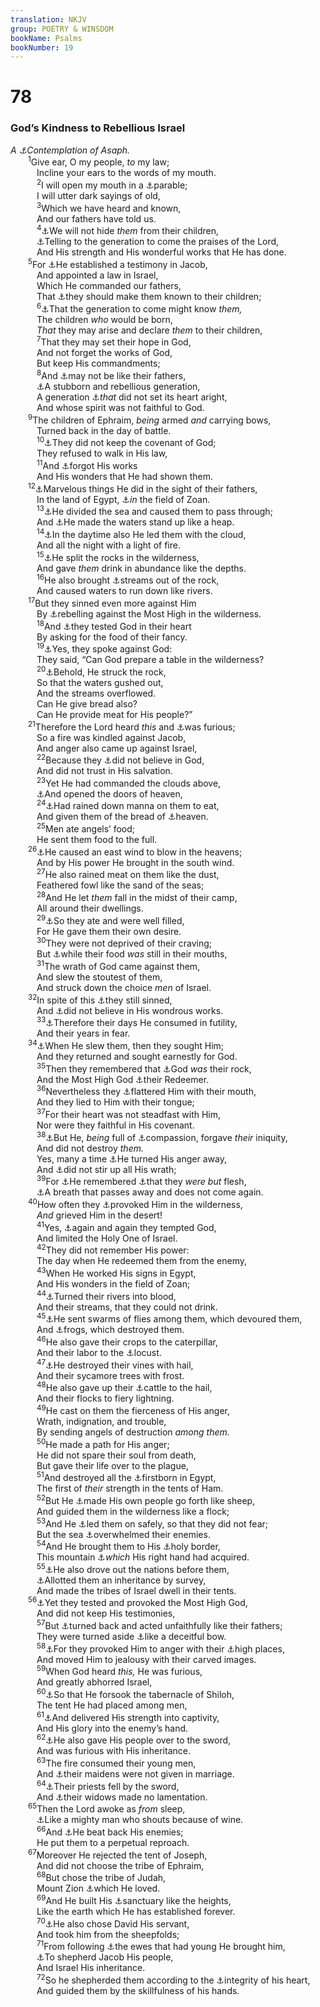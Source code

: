 ```yaml
---
translation: NKJV
group: POETRY & WINSDOM
bookName: Psalms 
bookNumber: 19
---
```


<div class="title"><h1>78</h1><h3>God’s Kindness to Rebellious Israel</h3><i>A <a data-toggle="tooltip" data-placement="bottom" title="Ps. 74:title">⚓</a>Contemplation of Asaph.</i></div>
<span class="verse thi_78_1">  <sup>1</sup>Give ear, O my people, <i>to</i> my law;<br/>   Incline your ears to the words of my mouth.<br/></span>
<span class="verse thi_78_2">   <sup>2</sup>I will open my mouth in a <a data-toggle="tooltip" data-placement="bottom" title="Matt. 13:34, 35">⚓</a>parable;<br/>   I will utter dark sayings of old,<br/></span>
<span class="verse thi_78_3">   <sup>3</sup>Which we have heard and known,<br/>   And our fathers have told us.<br/></span>
<span class="verse thi_78_4">   <sup>4</sup><a data-toggle="tooltip" data-placement="bottom" title="Ex. 12:26, 27; Deut. 4:9; 6:7; Job 15:18; Is. 38:19; Joel 1:3">⚓</a>We will not hide <i>them</i> from their children,<br/>   <a data-toggle="tooltip" data-placement="bottom" title="Ex. 13:8, 14">⚓</a>Telling to the generation to come the praises of the Lord,<br/>   And His strength and His wonderful works that He has done.<br/></span>
<span class="verse thi_78_5">  <sup>5</sup>For <a data-toggle="tooltip" data-placement="bottom" title="Ps. 147:19">⚓</a>He established a testimony in Jacob,<br/>   And appointed a law in Israel,<br/>   Which He commanded our fathers,<br/>   That <a data-toggle="tooltip" data-placement="bottom" title="Deut. 4:9; 11:19">⚓</a>they should make them known to their children;<br/></span>
<span class="verse thi_78_6">   <sup>6</sup><a data-toggle="tooltip" data-placement="bottom" title="Ps. 102:18">⚓</a>That the generation to come might know <i>them,</i><br/>   The children <i>who</i> would be born,<br/>   <i>That</i> they may arise and declare <i>them</i> to their children,<br/></span>
<span class="verse thi_78_7">   <sup>7</sup>That they may set their hope in God,<br/>   And not forget the works of God,<br/>   But keep His commandments;<br/></span>
<span class="verse thi_78_8">   <sup>8</sup>And <a data-toggle="tooltip" data-placement="bottom" title="2 Kin. 17:14; 2 Chr. 30:7; Ezek. 20:18">⚓</a>may not be like their fathers,<br/>   <a data-toggle="tooltip" data-placement="bottom" title="Ex. 32:9; Deut. 9:7, 24; 31:27; Judg. 2:19; Is. 30:9">⚓</a>A stubborn and rebellious generation,<br/>   A generation <a data-toggle="tooltip" data-placement="bottom" title="Job 11:13; Ps. 78:37">⚓</a><i>that</i> did not set its heart aright,<br/>   And whose spirit was not faithful to God.<br/></span>
<span class="verse thi_78_9">  <sup>9</sup>The children of Ephraim, <i>being</i> armed <i>and</i> carrying bows,<br/>   Turned back in the day of battle.<br/></span>
<span class="verse thi_78_10">   <sup>10</sup><a data-toggle="tooltip" data-placement="bottom" title="2 Kin. 17:15">⚓</a>They did not keep the covenant of God;<br/>   They refused to walk in His law,<br/></span>
<span class="verse thi_78_11">   <sup>11</sup>And <a data-toggle="tooltip" data-placement="bottom" title="Ps. 106:13">⚓</a>forgot His works<br/>   And His wonders that He had shown them.<br/></span>
<span class="verse thi_78_12">  <sup>12</sup><a data-toggle="tooltip" data-placement="bottom" title="Ex. 7—12">⚓</a>Marvelous things He did in the sight of their fathers,<br/>   In the land of Egypt, <a data-toggle="tooltip" data-placement="bottom" title="Num. 13:22; Is. 19:11; 30:4; Ezek. 30:14">⚓</a><i>in</i> the field of Zoan.<br/></span>
<span class="verse thi_78_13">   <sup>13</sup><a data-toggle="tooltip" data-placement="bottom" title="Ex. 14:21">⚓</a>He divided the sea and caused them to pass through;<br/>   And <a data-toggle="tooltip" data-placement="bottom" title="Ex. 15:8">⚓</a>He made the waters stand up like a heap.<br/></span>
<span class="verse thi_78_14">   <sup>14</sup><a data-toggle="tooltip" data-placement="bottom" title="Ex. 13:21">⚓</a>In the daytime also He led them with the cloud,<br/>   And all the night with a light of fire.<br/></span>
<span class="verse thi_78_15">   <sup>15</sup><a data-toggle="tooltip" data-placement="bottom" title="Ex. 17:6; Num. 20:11; Is. 48:21; (1 Cor. 10:4)">⚓</a>He split the rocks in the wilderness,<br/>   And gave <i>them</i> drink in abundance like the depths.<br/></span>
<span class="verse thi_78_16">   <sup>16</sup>He also brought <a data-toggle="tooltip" data-placement="bottom" title="Num. 20:8, 10, 11">⚓</a>streams out of the rock,<br/>   And caused waters to run down like rivers.<br/></span>
<span class="verse thi_78_17">  <sup>17</sup>But they sinned even more against Him<br/>   By <a data-toggle="tooltip" data-placement="bottom" title="Deut. 9:22; Is. 63:10; Heb. 3:16">⚓</a>rebelling against the Most High in the wilderness.<br/></span>
<span class="verse thi_78_18">   <sup>18</sup>And <a data-toggle="tooltip" data-placement="bottom" title="Ex. 16:2">⚓</a>they tested God in their heart<br/>   By asking for the food of their fancy.<br/></span>
<span class="verse thi_78_19">   <sup>19</sup><a data-toggle="tooltip" data-placement="bottom" title="Ex. 16:3; Num. 11:4; 20:3; 21:5">⚓</a>Yes, they spoke against God:<br/>   They said, “Can God prepare a table in the wilderness?<br/></span>
<span class="verse thi_78_20">   <sup>20</sup><a data-toggle="tooltip" data-placement="bottom" title="Num. 20:11">⚓</a>Behold, He struck the rock,<br/>   So that the waters gushed out,<br/>   And the streams overflowed.<br/>   Can He give bread also?<br/>   Can He provide meat for His people?”<br/></span>
<span class="verse thi_78_21">  <sup>21</sup>Therefore the Lord heard <i>this</i> and <a data-toggle="tooltip" data-placement="bottom" title="Num. 11:1">⚓</a>was furious;<br/>   So a fire was kindled against Jacob,<br/>   And anger also came up against Israel,<br/></span>
<span class="verse thi_78_22">   <sup>22</sup>Because they <a data-toggle="tooltip" data-placement="bottom" title="Deut. 1:32; 9:23; (Heb. 3:18)">⚓</a>did not believe in God,<br/>   And did not trust in His salvation.<br/></span>
<span class="verse thi_78_23">   <sup>23</sup>Yet He had commanded the clouds above,<br/>   <a data-toggle="tooltip" data-placement="bottom" title="Gen. 7:11; (Mal. 3:10)">⚓</a>And opened the doors of heaven,<br/></span>
<span class="verse thi_78_24">   <sup>24</sup><a data-toggle="tooltip" data-placement="bottom" title="Ex. 16:4">⚓</a>Had rained down manna on them to eat,<br/>   And given them of the bread of <a data-toggle="tooltip" data-placement="bottom" title="John 6:31">⚓</a>heaven.<br/></span>
<span class="verse thi_78_25">   <sup>25</sup>Men ate angels’ food;<br/>   He sent them food to the full.<br/></span>
<span class="verse thi_78_26">  <sup>26</sup><a data-toggle="tooltip" data-placement="bottom" title="Num. 11:31">⚓</a>He caused an east wind to blow in the heavens;<br/>   And by His power He brought in the south wind.<br/></span>
<span class="verse thi_78_27">   <sup>27</sup>He also rained meat on them like the dust,<br/>   Feathered fowl like the sand of the seas;<br/></span>
<span class="verse thi_78_28">   <sup>28</sup>And He let <i>them</i> fall in the midst of their camp,<br/>   All around their dwellings.<br/></span>
<span class="verse thi_78_29">   <sup>29</sup><a data-toggle="tooltip" data-placement="bottom" title="Num. 11:19, 20">⚓</a>So they ate and were well filled,<br/>   For He gave them their own desire.<br/></span>
<span class="verse thi_78_30">   <sup>30</sup>They were not deprived of their craving;<br/>   But <a data-toggle="tooltip" data-placement="bottom" title="Num. 11:33">⚓</a>while their food <i>was</i> still in their mouths,<br/></span>
<span class="verse thi_78_31">   <sup>31</sup>The wrath of God came against them,<br/>   And slew the stoutest of them,<br/>   And struck down the choice <i>men</i> of Israel.<br/></span>
<span class="verse thi_78_32">  <sup>32</sup>In spite of this <a data-toggle="tooltip" data-placement="bottom" title="Num. 14:16, 17">⚓</a>they still sinned,<br/>   And <a data-toggle="tooltip" data-placement="bottom" title="Num. 14:11; Ps. 78:11, 22">⚓</a>did not believe in His wondrous works.<br/></span>
<span class="verse thi_78_33">   <sup>33</sup><a data-toggle="tooltip" data-placement="bottom" title="Num. 14:29, 35">⚓</a>Therefore their days He consumed in futility,<br/>   And their years in fear.<br/></span>
<span class="verse thi_78_34">  <sup>34</sup><a data-toggle="tooltip" data-placement="bottom" title="Num. 21:7; (Hos. 5:15)">⚓</a>When He slew them, then they sought Him;<br/>   And they returned and sought earnestly for God.<br/></span>
<span class="verse thi_78_35">   <sup>35</sup>Then they remembered that <a data-toggle="tooltip" data-placement="bottom" title="(Deut. 32:4, 15)">⚓</a>God <i>was</i> their rock,<br/>   And the Most High God <a data-toggle="tooltip" data-placement="bottom" title="(Ex. 15:13); Deut. 7:8; Is. 41:14; 44:6; 63:9">⚓</a>their Redeemer.<br/></span>
<span class="verse thi_78_36">   <sup>36</sup>Nevertheless they <a data-toggle="tooltip" data-placement="bottom" title="Ex. 24:7, 8; Ezek. 33:31">⚓</a>flattered Him with their mouth,<br/>   And they lied to Him with their tongue;<br/></span>
<span class="verse thi_78_37">   <sup>37</sup>For their heart was not steadfast with Him,<br/>   Nor were they faithful in His covenant.<br/></span>
<span class="verse thi_78_38">   <sup>38</sup><a data-toggle="tooltip" data-placement="bottom" title="(Num. 14:18–20)">⚓</a>But He, <i>being</i> full of <a data-toggle="tooltip" data-placement="bottom" title="Ex. 34:6">⚓</a>compassion, forgave <i>their</i> iniquity,<br/>   And did not destroy <i>them.</i><br/>   Yes, many a time <a data-toggle="tooltip" data-placement="bottom" title="(Is. 48:9)">⚓</a>He turned His anger away,<br/>   And <a data-toggle="tooltip" data-placement="bottom" title="1 Kin. 21:29">⚓</a>did not stir up all His wrath;<br/></span>
<span class="verse thi_78_39">   <sup>39</sup>For <a data-toggle="tooltip" data-placement="bottom" title="Job 10:9; Ps. 103:14–16">⚓</a>He remembered <a data-toggle="tooltip" data-placement="bottom" title="John 3:6">⚓</a>that they <i>were</i> <i>but</i> flesh,<br/>   <a data-toggle="tooltip" data-placement="bottom" title="(Job 7:7, 16; James 4:14)">⚓</a>A breath that passes away and does not come again.<br/></span>
<span class="verse thi_78_40">  <sup>40</sup>How often they <a data-toggle="tooltip" data-placement="bottom" title="Ps. 95:8–10; (Eph. 4:30); Heb. 3:16">⚓</a>provoked Him in the wilderness,<br/>   <i>And</i> grieved Him in the desert!<br/></span>
<span class="verse thi_78_41">   <sup>41</sup>Yes, <a data-toggle="tooltip" data-placement="bottom" title="Num. 14:22; Deut. 6:16">⚓</a>again and again they tempted God,<br/>   And limited the Holy One of Israel.<br/></span>
<span class="verse thi_78_42">   <sup>42</sup>They did not remember His power:<br/>   The day when He redeemed them from the enemy,<br/></span>
<span class="verse thi_78_43">   <sup>43</sup>When He worked His signs in Egypt,<br/>   And His wonders in the field of Zoan;<br/></span>
<span class="verse thi_78_44">   <sup>44</sup><a data-toggle="tooltip" data-placement="bottom" title="Ex. 7:20">⚓</a>Turned their rivers into blood,<br/>   And their streams, that they could not drink.<br/></span>
<span class="verse thi_78_45">   <sup>45</sup><a data-toggle="tooltip" data-placement="bottom" title="Ex. 8:24">⚓</a>He sent swarms of flies among them, which devoured them,<br/>   And <a data-toggle="tooltip" data-placement="bottom" title="Ex. 8:6">⚓</a>frogs, which destroyed them.<br/></span>
<span class="verse thi_78_46">   <sup>46</sup>He also gave their crops to the caterpillar,<br/>   And their labor to the <a data-toggle="tooltip" data-placement="bottom" title="Ex. 10:14">⚓</a>locust.<br/></span>
<span class="verse thi_78_47">   <sup>47</sup><a data-toggle="tooltip" data-placement="bottom" title="Ex. 9:23–25">⚓</a>He destroyed their vines with hail,<br/>   And their sycamore trees with frost.<br/></span>
<span class="verse thi_78_48">   <sup>48</sup>He also gave up their <a data-toggle="tooltip" data-placement="bottom" title="Ex. 9:19">⚓</a>cattle to the hail,<br/>   And their flocks to fiery lightning.<br/></span>
<span class="verse thi_78_49">   <sup>49</sup>He cast on them the fierceness of His anger,<br/>   Wrath, indignation, and trouble,<br/>   By sending angels of destruction <i>among</i> <i>them.</i><br/></span>
<span class="verse thi_78_50">   <sup>50</sup>He made a path for His anger;<br/>   He did not spare their soul from death,<br/>   But gave their life over to the plague,<br/></span>
<span class="verse thi_78_51">   <sup>51</sup>And destroyed all the <a data-toggle="tooltip" data-placement="bottom" title="Ex. 12:29, 30">⚓</a>firstborn in Egypt,<br/>   The first of <i>their</i> strength in the tents of Ham.<br/></span>
<span class="verse thi_78_52">   <sup>52</sup>But He <a data-toggle="tooltip" data-placement="bottom" title="Ps. 77:20">⚓</a>made His own people go forth like sheep,<br/>   And guided them in the wilderness like a flock;<br/></span>
<span class="verse thi_78_53">   <sup>53</sup>And He <a data-toggle="tooltip" data-placement="bottom" title="Ex. 14:19, 20">⚓</a>led them on safely, so that they did not fear;<br/>   But the sea <a data-toggle="tooltip" data-placement="bottom" title="Ex. 14:27, 28">⚓</a>overwhelmed their enemies.<br/></span>
<span class="verse thi_78_54">   <sup>54</sup>And He brought them to His <a data-toggle="tooltip" data-placement="bottom" title="Ex. 15:17">⚓</a>holy border,<br/>   This mountain <a data-toggle="tooltip" data-placement="bottom" title="Ps. 44:3">⚓</a><i>which</i> His right hand had acquired.<br/></span>
<span class="verse thi_78_55">   <sup>55</sup><a data-toggle="tooltip" data-placement="bottom" title="Josh. 11:16–23; Ps. 44:2">⚓</a>He also drove out the nations before them,<br/>   <a data-toggle="tooltip" data-placement="bottom" title="Josh. 13:7; 19:51; 23:4">⚓</a>Allotted them an inheritance by survey,<br/>   And made the tribes of Israel dwell in their tents.<br/></span>
<span class="verse thi_78_56">  <sup>56</sup><a data-toggle="tooltip" data-placement="bottom" title="Judg. 2:11–13">⚓</a>Yet they tested and provoked the Most High God,<br/>   And did not keep His testimonies,<br/></span>
<span class="verse thi_78_57">   <sup>57</sup>But <a data-toggle="tooltip" data-placement="bottom" title="Ezek. 20:27, 28">⚓</a>turned back and acted unfaithfully like their fathers;<br/>   They were turned aside <a data-toggle="tooltip" data-placement="bottom" title="Hos. 7:16">⚓</a>like a deceitful bow.<br/></span>
<span class="verse thi_78_58">   <sup>58</sup><a data-toggle="tooltip" data-placement="bottom" title="Deut. 32:16, 21; Judg. 2:12; 1 Kin. 14:9; Is. 65:3">⚓</a>For they provoked Him to anger with their <a data-toggle="tooltip" data-placement="bottom" title="Deut. 12:2">⚓</a>high places,<br/>   And moved Him to jealousy with their carved images.<br/></span>
<span class="verse thi_78_59">   <sup>59</sup>When God heard <i>this,</i> He was furious,<br/>   And greatly abhorred Israel,<br/></span>
<span class="verse thi_78_60">   <sup>60</sup><a data-toggle="tooltip" data-placement="bottom" title="1 Sam. 4:11; Jer. 7:12–14; 26:6–9">⚓</a>So that He forsook the tabernacle of Shiloh,<br/>   The tent He had placed among men,<br/></span>
<span class="verse thi_78_61">   <sup>61</sup><a data-toggle="tooltip" data-placement="bottom" title="Judg. 18:30">⚓</a>And delivered His strength into captivity,<br/>   And His glory into the enemy’s hand.<br/></span>
<span class="verse thi_78_62">   <sup>62</sup><a data-toggle="tooltip" data-placement="bottom" title="Judg. 20:21; 1 Sam. 4:10">⚓</a>He also gave His people over to the sword,<br/>   And was furious with His inheritance.<br/></span>
<span class="verse thi_78_63">   <sup>63</sup>The fire consumed their young men,<br/>   And <a data-toggle="tooltip" data-placement="bottom" title="Jer. 7:34; 16:9; 25:10">⚓</a>their maidens were not given in marriage.<br/></span>
<span class="verse thi_78_64">   <sup>64</sup><a data-toggle="tooltip" data-placement="bottom" title="1 Sam. 4:17; 22:18">⚓</a>Their priests fell by the sword,<br/>   And <a data-toggle="tooltip" data-placement="bottom" title="Job 27:15; Ezek. 24:23">⚓</a>their widows made no lamentation.<br/></span>
<span class="verse thi_78_65">  <sup>65</sup>Then the Lord awoke as <i>from</i> sleep,<br/>   <a data-toggle="tooltip" data-placement="bottom" title="Is. 42:13">⚓</a>Like a mighty man who shouts because of wine.<br/></span>
<span class="verse thi_78_66">   <sup>66</sup>And <a data-toggle="tooltip" data-placement="bottom" title="1 Sam. 5:6">⚓</a>He beat back His enemies;<br/>   He put them to a perpetual reproach.<br/></span>
<span class="verse thi_78_67">  <sup>67</sup>Moreover He rejected the tent of Joseph,<br/>   And did not choose the tribe of Ephraim,<br/></span>
<span class="verse thi_78_68">   <sup>68</sup>But chose the tribe of Judah,<br/>   Mount Zion <a data-toggle="tooltip" data-placement="bottom" title="(Ps. 87:2)">⚓</a>which He loved.<br/></span>
<span class="verse thi_78_69">   <sup>69</sup>And He built His <a data-toggle="tooltip" data-placement="bottom" title="1 Kin. 6:1–38">⚓</a>sanctuary like the heights,<br/>   Like the earth which He has established forever.<br/></span>
<span class="verse thi_78_70">   <sup>70</sup><a data-toggle="tooltip" data-placement="bottom" title="1 Sam. 16:11, 12; 2 Sam. 7:8">⚓</a>He also chose David His servant,<br/>   And took him from the sheepfolds;<br/></span>
<span class="verse thi_78_71">   <sup>71</sup>From following <a data-toggle="tooltip" data-placement="bottom" title="2 Sam. 7:8; (Is. 40:11)">⚓</a>the ewes that had young He brought him,<br/>   <a data-toggle="tooltip" data-placement="bottom" title="2 Sam. 5:2; 1 Chr. 11:2">⚓</a>To shepherd Jacob His people,<br/>   And Israel His inheritance.<br/></span>
<span class="verse thi_78_72">   <sup>72</sup>So he shepherded them according to the <a data-toggle="tooltip" data-placement="bottom" title="1 Kin. 9:4">⚓</a>integrity of his heart,<br/>   And guided them by the skillfulness of his hands.<br/></span>
